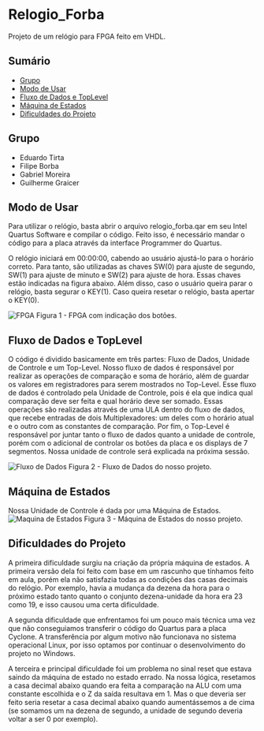 # Relogio_Forba

Projeto de um relógio para FPGA feito em VHDL.

## Sumário

- [Grupo](#grupo)
- [Modo de Usar](#modo-de-usar)
- [Fluxo de Dados e TopLevel](#fluxo-de-dados-e-toplevel)
- [Máquina de Estados](#maquina-de-estados)
- [Dificuldades do Projeto](#dificuldades-do-projeto)

## Grupo

- Eduardo Tirta
- Filipe Borba
- Gabriel Moreira
- Guilherme Graicer

## Modo de Usar
Para utilizar o relógio, basta abrir o arquivo relogio_forba.qar em seu Intel Quartus Software e compilar o código. Feito isso, é necessário mandar o código para a placa através da interface Programmer do Quartus.

O relógio iniciará em 00:00:00, cabendo ao usuário ajustá-lo para o horário correto. Para tanto, são utilizadas as chaves SW(0) para ajuste de segundo, SW(1) para ajuste de minuto e SW(2) para ajuste de hora. Essas chaves estão indicadas na figura abaixo. Além disso, caso o usuário queira parar o relógio, basta segurar o KEY(1). Caso queira resetar o relógio, basta apertar o KEY(0).

![FPGA](https://i.imgur.com/WgNEGB2.jpg)
Figura 1 - FPGA com indicação dos botões.

## Fluxo de Dados e TopLevel
O código é dividido basicamente em três partes: Fluxo de Dados, Unidade de Controle e um Top-Level.
Nosso fluxo de dados é responsável por realizar as operações de comparação e soma de horário, além de guardar os valores em registradores para serem mostrados no Top-Level. Esse fluxo de dados é controlado pela Unidade de Controle, pois é ela que indica qual comparação deve ser feita e qual horário deve ser somado. Essas operações são realizadas através de uma ULA dentro do fluxo de dados, que recebe entradas de dois Multiplexadores: um deles com o horário atual e o outro com as constantes de comparação.
Por fim, o Top-Level é responsável por juntar tanto o fluxo de dados quanto a unidade de controle, porém com o adicional de controlar os botões da placa e os displays de 7 segmentos.
Nossa unidade de controle será explicada na próxima sessão.

![Fluxo de Dados](https://i.imgur.com/3U9ED5J.jpg)
Figura 2 - Fluxo de Dados do nosso projeto.

## Máquina de Estados
Nossa Unidade de Controle é dada por uma Máquina de Estados.
![Maquina de Estados](https://i.imgur.com/KPPrZpd.jpg)
Figura 3 - Máquina de Estados do nosso projeto.

## Dificuldades do Projeto
A primeira dificuldade surgiu na criação da própria máquina de estados. A primeira versão dela foi feito com base em um rascunho que tínhamos feito em aula, porém ela não satisfazia todas as condições das casas decimais do relógio. Por exemplo, havia a mudança da dezena da hora para o próximo estado tanto quanto o conjunto dezena-unidade da hora era 23 como 19, e isso causou uma certa dificuldade.

A segunda dificuldade que enfrentamos foi um pouco mais técnica uma vez que não conseguiamos transferir o código do Quartus para a placa Cyclone. A transferência por algum motivo não funcionava no sistema operacional Linux, por isso optamos por continuar o desenvolvimento do projeto no Windows.

A terceira e principal dificuldade foi um problema no sinal reset que estava saindo da máquina de estado no estado errado. Na nossa lógica, resetamos a casa decimal abaixo quando era feita a comparação na ALU com uma constante escolhida e o Z da saída resultava em 1. Mas o que deveria ser feito seria resetar a casa decimal abaixo quando aumentássemos a de cima (se somamos um na dezena de segundo, a unidade de segundo deveria voltar a ser 0 por exemplo).
